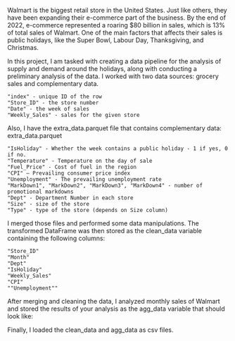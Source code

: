 Walmart is the biggest retail store in the United States. Just like others, they have been expanding their e-commerce part of the business. By the end of 2022, e-commerce represented a roaring $80 billion in sales, 
which is 13% of total sales of Walmart. One of the main factors that affects their sales is public holidays, like the Super Bowl, Labour Day, Thanksgiving, and Christmas.

In this project, I am tasked with creating a data pipeline for the analysis of supply and demand around the holidays, along with conducting a preliminary analysis of the data. I worked with two data sources: 
grocery sales and complementary data. 

    "index" - unique ID of the row
    "Store_ID" - the store number
    "Date" - the week of sales
    "Weekly_Sales" - sales for the given store

Also, I have the extra_data.parquet file that contains complementary data:
extra_data.parquet

    "IsHoliday" - Whether the week contains a public holiday - 1 if yes, 0 if no.
    "Temperature" - Temperature on the day of sale
    "Fuel_Price" - Cost of fuel in the region
    "CPI" – Prevailing consumer price index
    "Unemployment" - The prevailing unemployment rate
    "MarkDown1", "MarkDown2", "MarkDown3", "MarkDown4" - number of promotional markdowns
    "Dept" - Department Number in each store
    "Size" - size of the store
    "Type" - type of the store (depends on Size column)

I merged those files and performed some data manipulations. The transformed DataFrame was then stored as the clean_data variable containing the following columns:

    "Store_ID"
    "Month"
    "Dept"
    "IsHoliday"
    "Weekly_Sales"
    "CPI"
    ""Unemployment""

After merging and cleaning the data, I analyzed monthly sales of Walmart and stored the results of your analysis as the agg_data variable that should look like:


Finally, I loaded the clean_data and agg_data as csv files.
